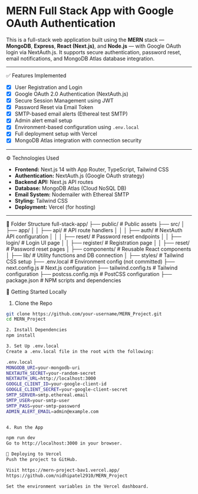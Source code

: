 # MERN Full Stack App with Google OAuth Authentication

This is a full-stack web application built using the **MERN** stack — **MongoDB**, **Express**, **React (Next.js)**, and **Node.js** — with Google OAuth login via NextAuth.js. It supports secure authentication, password reset, email notifications, and MongoDB Atlas database integration.

---

✅ Features Implemented

- [x] User Registration and Login
- [x] Google OAuth 2.0 Authentication (NextAuth.js)
- [x] Secure Session Management using JWT
- [x] Password Reset via Email Token
- [x] SMTP-based email alerts (Ethereal test SMTP)
- [x] Admin alert email setup
- [x] Environment-based configuration using `.env.local`
- [x] Full deployment setup with Vercel
- [x] MongoDB Atlas integration with connection security

---

⚙️ Technologies Used

- **Frontend:** Next.js 14 with App Router, TypeScript, Tailwind CSS
- **Authentication:** NextAuth.js (Google OAuth strategy)
- **Backend API:** Next.js API routes
- **Database:** MongoDB Atlas (Cloud NoSQL DB)
- **Email System:** Nodemailer with Ethereal SMTP
- **Styling:** Tailwind CSS
- **Deployment:** Vercel (for hosting)

---

📁 Folder Structure
full-stack-app/
├── public/ # Public assets
├── src/
│ ├── app/
│ │ ├── api/ # API route handlers
│ │ │ ├── auth/ # NextAuth API configuration
│ │ │ ├── reset/ # Password reset endpoints
│ │ ├── login/ # Login UI page
│ │ ├── register/ # Registration page
│ │ ├── reset/ # Password reset pages
│ ├── components/ # Reusable React components
│ ├── lib/ # Utility functions and DB connection
│ ├── styles/ # Tailwind CSS setup
├── .env.local # Environment config (not committed)
├── next.config.js # Next.js configuration
├── tailwind.config.ts # Tailwind configuration
├── postcss.config.mjs # PostCSS configuration
├── package.json # NPM scripts and dependencies


🧪 Getting Started Locally

1. Clone the Repo

```bash
git clone https://github.com/your-username/MERN_Project.git
cd MERN_Project

2. Install Dependencies
npm install

3. Set Up .env.local
Create a .env.local file in the root with the following:

.env.local
MONGODB_URI=your-mongodb-uri
NEXTAUTH_SECRET=your-random-secret
NEXTAUTH_URL=http://localhost:3000
GOOGLE_CLIENT_ID=your-google-client-id
GOOGLE_CLIENT_SECRET=your-google-client-secret
SMTP_SERVER=smtp.ethereal.email
SMTP_USER=your-smtp-user
SMTP_PASS=your-smtp-password
ADMIN_ALERT_EMAIL=admin@example.com


4. Run the App

npm run dev
Go to http://localhost:3000 in your browser.

🚀 Deploying to Vercel
Push the project to GitHub.

Visit https://mern-project-bav1.vercel.app/
https://github.com/nidhipatel2910/MERN_Project

Set the environment variables in the Vercel dashboard.


